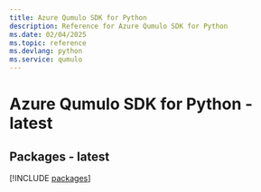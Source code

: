 ```yaml
---
title: Azure Qumulo SDK for Python
description: Reference for Azure Qumulo SDK for Python
ms.date: 02/04/2025
ms.topic: reference
ms.devlang: python
ms.service: qumulo
---
```

# Azure Qumulo SDK for Python - latest
## Packages - latest
[!INCLUDE [packages](qumulo-index.md)]
